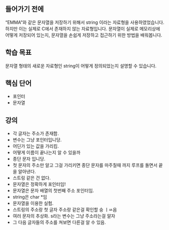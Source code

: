## 들어가기 전에

“EMMA”와 같은 문자열을 저장하기 위해서 string 이라는 자료형을 사용하였었습니다. 하지만 이는 실제로 C에서 존재하지 않는 자료형입니다. 문자열이 실제로 메모리상에 어떻게 저장되어 있는지, 문자열을 손쉽게 저장하고 접근하기 위한 방법을 배워봅니다.

## 학습 목표

문자열 형태의 새로운 자료형인 string이 어떻게 정의되었는지 설명할 수 있습니다.

## 핵심 단어

- 포인터
- 문자열

## 강의

- 각 글자는 주소가 존재함.
- 변수는 그냥 포인터입니당.
- 어딘가 있는 값을 가리킴.
- 어떻게 이름이 끝나는지 알 수 있을까
- 종단 문자 입니당.
- 첫 문자의 주소만 알고 그걸 가리키면 종단 문자를 마주칠때 까지 루프를 돌면서 끝을 알아낸다.
- 스트링 같은 건 없다.
- 문자열은 정확하게 포인터임!
- 문자열은 문자 배열의 첫번째 주소 포인터임.
- string은 char \*임
- 문자열을 이용한 실험.
- 스트링의 주소랑 첫 글자 주소랑 같은걸 확인할 숭 ㅣㅆ음
- 여러 문자의 추상화. s라는 변수는 그냥 주소라는걸 알자
- 그 다음 글자들의 주소를 쳐보면 다른걸 알 수 있음.
